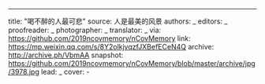 -------------
title: "喝不醉的人最可悲"
source: 人是最美的风景
authors: _
editors: _
proofreader: _
photographer: _
translator: _
via: https://github.com/2019ncovmemory/nCovMemory
link: https://mp.weixin.qq.com/s/8Y2olkjvqzfJXBefECeN4Q
archive: http://archive.ph/VbmAA
snapshot: https://github.com/2019ncovmemory/nCovMemory/blob/master/archive/jpg/3978.jpg
lead: _
cover: -
